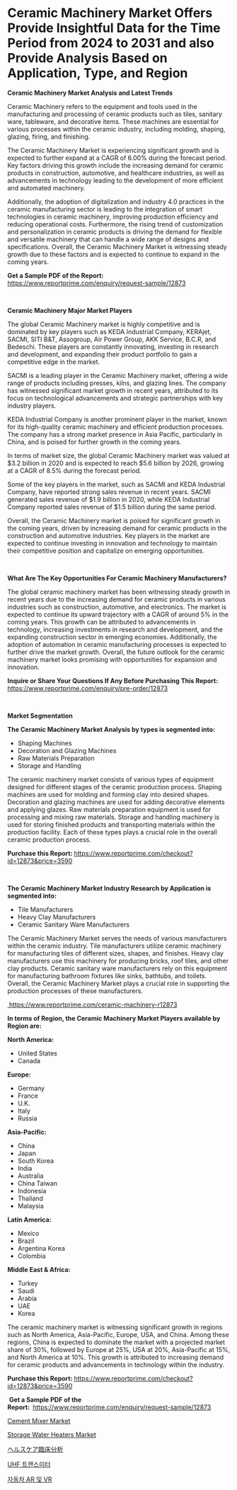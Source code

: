 <p><h1>Ceramic Machinery Market Offers Provide Insightful Data for the Time Period from 2024 to 2031 and also Provide Analysis Based on Application, Type, and Region</h1></p><p><strong>Ceramic Machinery Market Analysis and Latest Trends</strong></p>
<p><p>Ceramic Machinery refers to the equipment and tools used in the manufacturing and processing of ceramic products such as tiles, sanitary ware, tableware, and decorative items. These machines are essential for various processes within the ceramic industry, including molding, shaping, glazing, firing, and finishing.</p><p>The Ceramic Machinery Market is experiencing significant growth and is expected to further expand at a CAGR of 6.00% during the forecast period. Key factors driving this growth include the increasing demand for ceramic products in construction, automotive, and healthcare industries, as well as advancements in technology leading to the development of more efficient and automated machinery.</p><p>Additionally, the adoption of digitalization and industry 4.0 practices in the ceramic manufacturing sector is leading to the integration of smart technologies in ceramic machinery, improving production efficiency and reducing operational costs. Furthermore, the rising trend of customization and personalization in ceramic products is driving the demand for flexible and versatile machinery that can handle a wide range of designs and specifications. Overall, the Ceramic Machinery Market is witnessing steady growth due to these factors and is expected to continue to expand in the coming years.</p></p>
<p><strong>Get a Sample PDF of the Report:&nbsp;</strong> <a href="https://www.reportprime.com/enquiry/request-sample/12873">https://www.reportprime.com/enquiry/request-sample/12873</a></p>
<p>&nbsp;</p>
<p><strong>Ceramic Machinery Major Market Players</strong></p>
<p><p>The global Ceramic Machinery market is highly competitive and is dominated by key players such as KEDA Industrial Company, KERAjet, SACMI, SITI B&T, Assogroup, Air Power Group, AKK Service, B.C.R, and Bedeschi. These players are constantly innovating, investing in research and development, and expanding their product portfolio to gain a competitive edge in the market.</p><p>SACMI is a leading player in the Ceramic Machinery market, offering a wide range of products including presses, kilns, and glazing lines. The company has witnessed significant market growth in recent years, attributed to its focus on technological advancements and strategic partnerships with key industry players.</p><p>KEDA Industrial Company is another prominent player in the market, known for its high-quality ceramic machinery and efficient production processes. The company has a strong market presence in Asia Pacific, particularly in China, and is poised for further growth in the coming years.</p><p>In terms of market size, the global Ceramic Machinery market was valued at $3.2 billion in 2020 and is expected to reach $5.6 billion by 2026, growing at a CAGR of 8.5% during the forecast period.</p><p>Some of the key players in the market, such as SACMI and KEDA Industrial Company, have reported strong sales revenue in recent years. SACMI generated sales revenue of $1.9 billion in 2020, while KEDA Industrial Company reported sales revenue of $1.5 billion during the same period.</p><p>Overall, the Ceramic Machinery market is poised for significant growth in the coming years, driven by increasing demand for ceramic products in the construction and automotive industries. Key players in the market are expected to continue investing in innovation and technology to maintain their competitive position and capitalize on emerging opportunities.</p></p>
<p>&nbsp;</p>
<p><strong>What Are The Key Opportunities For Ceramic Machinery Manufacturers?</strong></p>
<p><p>The global ceramic machinery market has been witnessing steady growth in recent years due to the increasing demand for ceramic products in various industries such as construction, automotive, and electronics. The market is expected to continue its upward trajectory with a CAGR of around 5% in the coming years. This growth can be attributed to advancements in technology, increasing investments in research and development, and the expanding construction sector in emerging economies. Additionally, the adoption of automation in ceramic manufacturing processes is expected to further drive the market growth. Overall, the future outlook for the ceramic machinery market looks promising with opportunities for expansion and innovation.</p></p>
<p><strong>Inquire or Share Your Questions If Any Before Purchasing This Report:</strong> <a href="https://www.reportprime.com/enquiry/pre-order/12873">https://www.reportprime.com/enquiry/pre-order/12873</a></p>
<p>&nbsp;</p>
<p><strong>Market Segmentation</strong></p>
<p><strong>The Ceramic Machinery Market Analysis by types is segmented into:</strong></p>
<p><ul><li>Shaping Machines</li><li>Decoration and Glazing Machines</li><li>Raw Materials Preparation</li><li>Storage and Handling</li></ul></p>
<p><p>The ceramic machinery market consists of various types of equipment designed for different stages of the ceramic production process. Shaping machines are used for molding and forming clay into desired shapes. Decoration and glazing machines are used for adding decorative elements and applying glazes. Raw materials preparation equipment is used for processing and mixing raw materials. Storage and handling machinery is used for storing finished products and transporting materials within the production facility. Each of these types plays a crucial role in the overall ceramic production process.</p></p>
<p><strong>Purchase this Report:&nbsp;</strong><a href="https://www.reportprime.com/checkout?id=12873&price=3590">https://www.reportprime.com/checkout?id=12873&price=3590</a></p>
<p>&nbsp;</p>
<p><strong>The Ceramic Machinery Market Industry Research by Application is segmented into:</strong></p>
<p><ul><li>Tile Manufacturers</li><li>Heavy Clay Manufacturers</li><li>Ceramic Sanitary Ware Manufacturers</li></ul></p>
<p><p>The Ceramic Machinery Market serves the needs of various manufacturers within the ceramic industry. Tile manufacturers utilize ceramic machinery for manufacturing tiles of different sizes, shapes, and finishes. Heavy clay manufacturers use this machinery for producing bricks, roof tiles, and other clay products. Ceramic sanitary ware manufacturers rely on this equipment for manufacturing bathroom fixtures like sinks, bathtubs, and toilets. Overall, the Ceramic Machinery Market plays a crucial role in supporting the production processes of these manufacturers.</p></p>
<p><a href="https://www.reportprime.com/ceramic-machinery-r12873">&nbsp;https://www.reportprime.com/ceramic-machinery-r12873</a></p>
<p><strong>In terms of Region, the Ceramic Machinery Market Players available by Region are:</strong></p>
<p>
    <p> <strong> North America: </strong>
        <ul>
            <li>United States</li>
            <li>Canada</li>
        </ul>
        </p> 
    <p> <strong> Europe: </strong>
        <ul>
            <li>Germany</li>
            <li>France</li>
            <li>U.K.</li>
            <li>Italy</li>
            <li>Russia</li>
        </ul>
        </p> 
    <p> <strong> Asia-Pacific: </strong>
        <ul>
            <li>China</li>
            <li>Japan</li>
            <li>South Korea</li>
            <li>India</li>
            <li>Australia</li>
            <li>China Taiwan</li>
            <li>Indonesia</li>
            <li>Thailand</li>
            <li>Malaysia</li>
        </ul>
        </p> 
    <p> <strong> Latin America: </strong>
        <ul>
            <li>Mexico</li>
            <li>Brazil</li>
            <li>Argentina Korea</li>
            <li>Colombia</li>
        </ul>
        </p> 
    <p> <strong> Middle East & Africa: </strong>
        <ul>
            <li>Turkey</li>
            <li>Saudi</li>
            <li>Arabia</li>
            <li>UAE</li>
            <li>Korea</li>
        </ul>
    </p>
    </p>
<p><p>The ceramic machinery market is witnessing significant growth in regions such as North America, Asia-Pacific, Europe, USA, and China. Among these regions, China is expected to dominate the market with a projected market share of 30%, followed by Europe at 25%, USA at 20%, Asia-Pacific at 15%, and North America at 10%. This growth is attributed to increasing demand for ceramic products and advancements in technology within the industry.</p></p>
<p><strong>Purchase this Report: </strong><a href="https://www.reportprime.com/checkout?id=12873&price=3590">https://www.reportprime.com/checkout?id=12873&price=3590</a></p>
<p>&nbsp;<strong>Get a Sample PDF of the Report:&nbsp;&nbsp;</strong><a href="https://www.reportprime.com/enquiry/request-sample/12873">https://www.reportprime.com/enquiry/request-sample/12873</a></p>
<p><strong></strong></p>
<p><p><a href="https://github.com/Whitneyboyettebo9kiw7yr13/Market-Research-Report-List-2/blob/main/cement-mixer-market.md">Cement Mixer Market</a></p><p><a href="https://github.com/sonuprakash1/Market-Research-Report-List-2/blob/main/storage-water-heaters-market.md">Storage Water Heaters Market</a></p><p><a href="https://medium.com/@nicholas.ellison0076890/%E3%83%98%E3%83%AB%E3%82%B9%E3%82%B1%E3%82%A2%E8%87%A8%E5%BA%8A%E5%88%86%E6%9E%90%E5%B8%82%E5%A0%B4%E3%81%AE%E5%88%86%E6%9E%90-%E3%82%B0%E3%83%AD%E3%83%BC%E3%83%90%E3%83%AB%E7%94%A3%E6%A5%AD%E3%81%AE%E5%B1%95%E6%9C%9B%E3%81%A8%E4%BA%88%E6%B8%AC-2024%E5%B9%B4%E3%81%8B%E3%82%892031%E5%B9%B4-792990881a02">ヘルスケア臨床分析</a></p><p><a href="https://github.com/sammyUltyylrich9067856/Market-Research-Report-List-1/blob/main/228327219100.md">UHF 트랜스미터</a></p><p><a href="https://github.com/Elenrrera7685/Market-Research-Report-List-1/blob/main/767098219099.md">자동차 AR 및 VR</a></p></p>